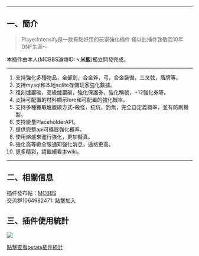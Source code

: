 
------------
## 一、簡介

> PlayerIntensify是一款有點好用的玩家強化插件
僅以此插件致敬我10年DNF生涯～

本插件由本人(MCBBS論壇ID:**ヽ米飯**)獨立開發完成。

------------
1. 支持強化多種物品，全部劍，合金斧，弓，合金裝備，三叉戟，盾牌等。
2. 支持mysql和本地sqlite存儲玩家強化數據。
3. 復刻爐巖碳，高級爐巖碳，強化保護券，強化稱號，+12強化券等。
4. 支持可配置的材料顯示lore和可配置的強化概率。
5. 支持多種獲取爐巖碳方式-殺怪，挖坑，釣魚，完全自定義概率，並有防刷機製。
6. 支持變量PlaceholderAPI。
7. 提供完整api可擴展強化概率。
8. 使用熔爐來進行強化，更加擬真。
9. 強化高等級全服通知強化消息，逼格更高。
10. 更多精彩，請繼續看本wiki。

------------

## 二、相關信息
插件發布帖：[MCBBS](https://www.mcbbs.net/thread-1198166-1-1.html "MCBBS")  
交流群1064982471: [點擊加入](https://jq.qq.com/?_wv=1027&k=5sxTf8u "點擊加入")

## 三、插件使用統計
![](https://bstats.org/signatures/bukkit/PlayerIntensify.svg)

[點擊查看bstats插件統計](https://bstats.org/plugin/bukkit/PlayerIntensify/10303 "點擊查看bstats插件統計")